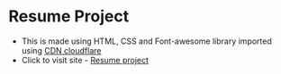 # Resume Project
- This is made using HTML, CSS and Font-awesome library imported using <a href="https://cdnjs.com/libraries/font-awesome">CDN cloudflare</a>
- Click to visit site - <a href="https://riyajain03.github.io/resume/">Resume project</a>